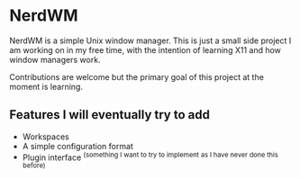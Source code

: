 # NerdWM

NerdWM is a simple Unix window manager. This is just a small side project I am working on in my free time, with the intention of learning X11 and how window managers work.

Contributions are welcome but the primary goal of this project at the moment is learning.

## Features I will eventually try to add

- Workspaces
- A simple configuration format
- Plugin interface <sup>(something I want to try to implement as I have never done this before)</sup>
